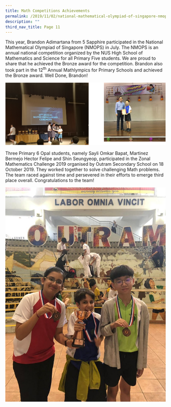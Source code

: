 ```yaml
---
title: Math Competitions Achievements
permalink: /2019/11/02/national-mathematical-olympiad-of-singapore-nmops/
description: ""
third_nav_title: Page 11
---
```

<p>This year, Brandon Adimartana from 5 Sapphire participated in the National Mathematical Olympiad of Singapore (NMOPS) in July. The NMOPS is an annual national competition organized by the NUS High School of Mathematics and Science for all Primary Five students. We are proud to share that he achieved the Bronze award for the competition. Brandon also took part in the 12<sup>th</sup>&nbsp;Annual Mathlympics for Primary Schools and achieved the Bronze award. Well Done, Brandon!</p>

![](/images/mos1.png)

<p>Three Primary 6 Opal students, namely Sayli Omkar Bapat, Martinez Bermejo Hector Felipe and Shin Seungyeop, participated in the Zonal Mathematics Challenge 2019 organised by Outram Secondary School on 18 October 2019. They worked together to solve challenging Math problems. The team raced against time and persevered in their efforts to emerge third place overall. Congratulations to the team!</p>

![](/images/CSPQ6569-768x1024.jpg)